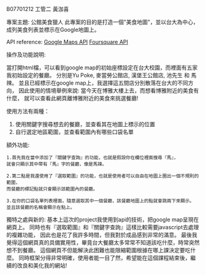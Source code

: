 B07701212 工管二 黃泇喜

專案主題: 公館美食獵人
此專案的目的是打造一個"美食地圖"，並以台大為中心，成列美食列表並標示在Google地圖上。

API reference: 
[Google Maps API](https://developers.google.com/maps/web/) 
[Foursquare API](https://foursquare.com/developers/app/XQ2I0ONGSSVL1DYQYSK2Q0ERIM5ASTRANA5FRG41HTTXVKQB) 

操作及功能說明:

當打開html檔，可以看到google map的初始座標設定在台大校園，而裡面有五家我初始設定的餐廳。
分別是Yu Poke, 麥當勞公館店, 漢堡王公館店, 池先生 和 馬辣。
並且已經標示在google map上，我選擇這五間店分別散落在台大的不同方向，
因此使用的情境舉例來說: 當今天在博雅大樓上去，而想看博雅附近的美食有什麼，
就可以查看此網頁離博雅附近的美食來挑選餐廳! 

使用方法有兩種：
1. 使用關鍵字搜尋想去的餐廳，並查看其在地圖上標示的位置
2. 自行選定地區範圍，並查看範圍內有哪些口袋名單


額外功能:

    1.首先我在當中添加了『關鍵字查詢』的功能，也就是假設你在欄位裡面搜尋『馬』，
    就會只顯示其中帶有『馬』字的餐廳，像是馬辣。

    2.第二點是我還使用了『選取範圍』的功能，也就是使用者可以自由在地圖上圈出一個不規則的範圍，
    而餐廳的標記點就只會顯示該範圍內的餐廳。
    
    3.在你的口袋名單列表裡面，隨意選取其中一個餐廳，該餐廳地圖上的點就會跳兩下來顯示。
    並且該餐廳的名稱會顯示在點上。
    
獨特之處與新的:
基本上這次的project我使用到api的技術，把google map呈現在網頁上。
同時也有『選取範圍』和『關鍵字查詢』這樣比較需要javascript去處理的複雜功能，
因此也是花了我許多時間，但我對於成品感到非常的滿意。
最後我覺得這個網頁真的具備實用性，畢竟台大餐廳太多常常不知道該吃什麼，時常突然想不到餐廳。
這個網頁不但能解決此困難也能限縮範圍根據在哪上課決定要吃什麼。
同時框架分得非常明確，使用者能一目了然，希望能在這個課程結束後，繼續的改良和美化我的網站!



